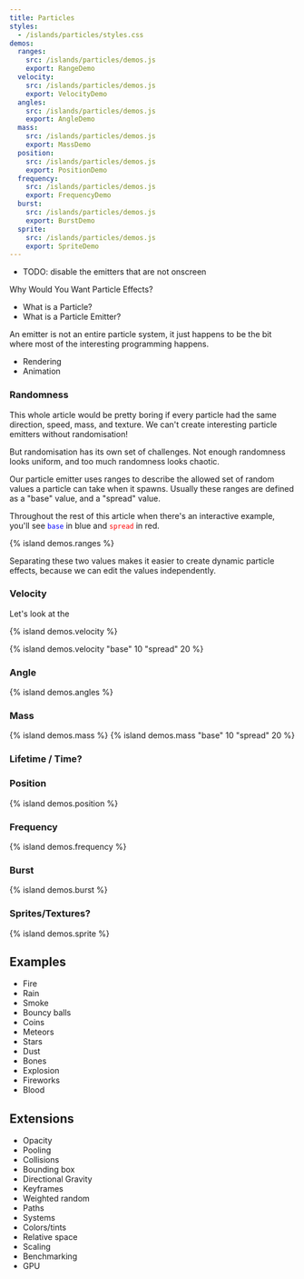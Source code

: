 ```yaml
---
title: Particles
styles:
  - /islands/particles/styles.css
demos:
  ranges:
    src: /islands/particles/demos.js
    export: RangeDemo
  velocity:
    src: /islands/particles/demos.js
    export: VelocityDemo
  angles:
    src: /islands/particles/demos.js
    export: AngleDemo
  mass:
    src: /islands/particles/demos.js
    export: MassDemo
  position:
    src: /islands/particles/demos.js
    export: PositionDemo
  frequency:
    src: /islands/particles/demos.js
    export: FrequencyDemo
  burst:
    src: /islands/particles/demos.js
    export: BurstDemo
  sprite:
    src: /islands/particles/demos.js
    export: SpriteDemo
---
```


- TODO: disable the emitters that are not onscreen

Why Would You Want Particle Effects?
- What is a Particle?
- What is a Particle Emitter?

An emitter is not an entire particle system, it just happens to be the bit where most of the interesting programming happens.

- Rendering
- Animation

### Randomness
This whole article would be pretty boring if every particle had the same direction, speed, mass, and texture. We can't create interesting particle emitters without randomisation!

But randomisation has its own set of challenges. Not enough randomness looks uniform, and too much randomness looks chaotic.

Our particle emitter uses ranges to describe the allowed set of random values a particle can take when it spawns. Usually these ranges are defined as a "base" value, and a "spread" value.

Throughout the rest of this article when there's an interactive example, you'll see <code style="color: blue">base</code> in blue and <code style="color: red">spread</code> in red.

{% island demos.ranges %}

Separating these two values makes it easier to create dynamic particle effects, because we can edit the values independently.

### Velocity
Let's look at the 

{% island demos.velocity %}

{% island demos.velocity "base" 10 "spread" 20 %}

### Angle
{% island demos.angles %}

### Mass
{% island demos.mass %}
{% island demos.mass "base" 10 "spread" 20 %}

### Lifetime / Time?

### Position
{% island demos.position %}

### Frequency
{% island demos.frequency %}

### Burst
{% island demos.burst %}

### Sprites/Textures?
{% island demos.sprite %}

## Examples
- Fire
- Rain
- Smoke
- Bouncy balls
- Coins
- Meteors
- Stars
- Dust
- Bones
- Explosion
- Fireworks
- Blood

## Extensions
- Opacity
- Pooling
- Collisions
- Bounding box
- Directional Gravity
- Keyframes
- Weighted random
- Paths
- Systems
- Colors/tints
- Relative space
- Scaling
- Benchmarking
- GPU
